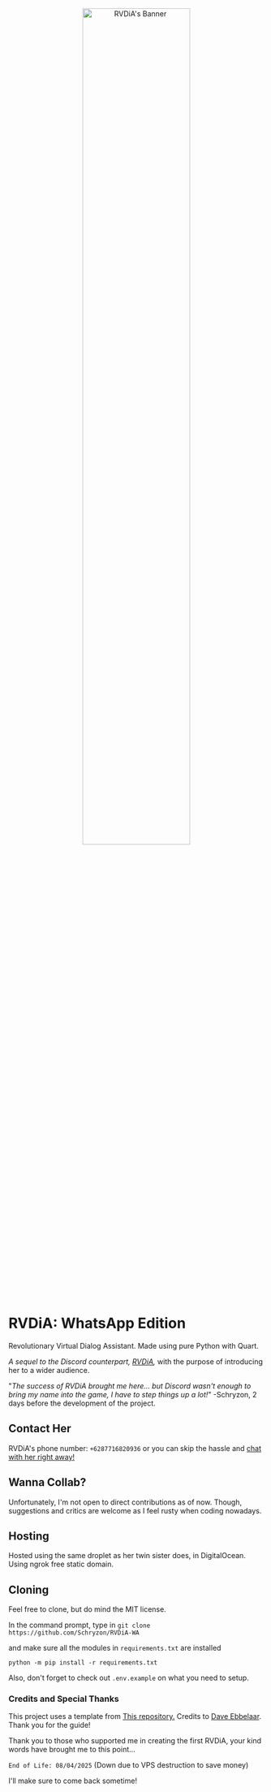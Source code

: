 <div align="center">
  <img src="https://repository-images.githubusercontent.com/800840462/a7ba65f3-82a1-4dd7-99c4-618600f5c789" width="65%" height="65%" align="center" alt="RVDiA's Banner">
</div>

# RVDiA: WhatsApp Edition
Revolutionary Virtual Dialog Assistant.
Made using pure Python with Quart.

*A sequel to the Discord counterpart, [RVDiA](https://github.com/Schryzon/RVDiA),*
with the purpose of introducing her to a wider audience.

"*The success of RVDiA brought me here... but Discord wasn't enough to bring my name into the game, I have to step things up a lot!*"
-Schryzon, 2 days before the development of the project.

## Contact Her
RVDiA's phone number: `+6287716820936`
or you can skip the hassle and [chat with her right away!](https://api.whatsapp.com/send?phone=6287716820936&text=Halo%2C%20RVDiA!)

## Wanna Collab?
Unfortunately, I'm not open to direct contributions as of now.
Though, suggestions and critics are welcome as I feel rusty when coding nowadays.

## Hosting
Hosted using the same droplet as her twin sister does, in DigitalOcean.
Using ngrok free static domain.

## Cloning
Feel free to clone, but do mind the MIT license.

In the command prompt, type in `git clone https://github.com/Schryzon/RVDiA-WA`

and make sure all the modules in `requirements.txt` are installed

`python -m pip install -r requirements.txt`

Also, don't forget to check out `.env.example` on what you need to setup.

### Credits and Special Thanks
This project uses a template from [This repository.](https://github.com/daveebbelaar/python-whatsapp-bot)
Credits to [Dave Ebbelaar](https://github.com/daveebbelaar). Thank you for the guide!

Thank you to those who supported me in creating the first RVDiA, your kind words have brought me to this point...

`End of Life: 08/04/2025` (Down due to VPS destruction to save money)

I'll make sure to come back sometime!